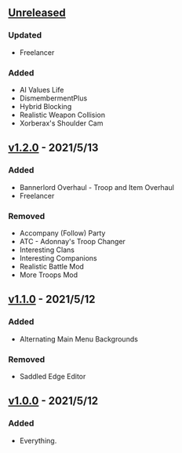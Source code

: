 ## [Unreleased]
[Unreleased]: https://github.com/ButAScratch/BannerlordModlists/compare/v1.2.0...HEAD

### Updated

- Freelancer

### Added 

- AI Values Life
- DismembermentPlus
- Hybrid Blocking
- Realistic Weapon Collision
- Xorberax's Shoulder Cam

## [v1.2.0] - 2021/5/13
[v1.2.0]: https://github.com/ButAScratch/BannerlordModlists/compare/v1.1.0...v1.2.0

### Added

- Bannerlord Overhaul - Troop and Item Overhaul
- Freelancer

### Removed

- Accompany (Follow) Party
- ATC - Adonnay's Troop Changer
- Interesting Clans
- Interesting Companions
- Realistic Battle Mod
- More Troops Mod

## [v1.1.0] - 2021/5/12
[v1.1.0]: https://github.com/ButAScratch/BannerlordModlists/compare/v1.0.0...v1.1.0

### Added

- Alternating Main Menu Backgrounds

### Removed

- Saddled Edge Editor

## [v1.0.0] - 2021/5/12
[v1.0.0]: https://github.com/ButAScratch/BannerlordModlists/commit/1301219167a5d034cd8f273afaccacb887ac3d96

### Added

- Everything.